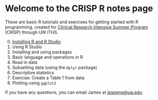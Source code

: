 # Welcome to the CRISP R notes page

These are basic R tutorials and exercises for getting started with R programming, created for [Clinical Research Intensive Summer Program](https://www.iths.org/education/professional-development/crisp/) (CRISP) through UW ITHS.

0. [Installing R and R Studio](https://jpspeng.github.io/crisp_notes/pages/installing_R.html)
1. Using R Studio
2. Installing and using packages
3. Basic language and operations in R
4. Read in data
5. Subsetting data (using the `dplyr` package)
6. Descriptive statistics
7. Exercise: Create a Table 1 from data 
8. Plotting using `ggplot2`

If you have any questions, you can email James at jpspeng@uw.edu. 
